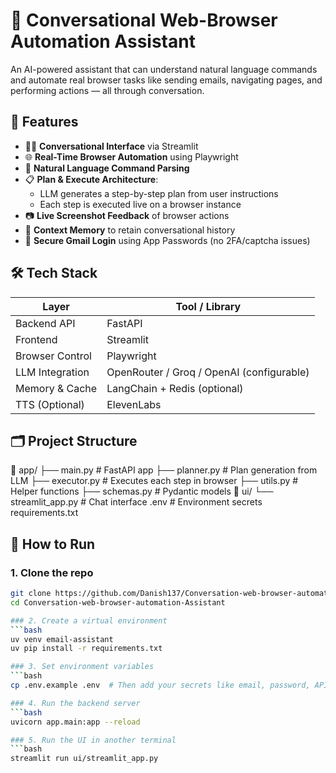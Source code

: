 # 🧠 Conversational Web-Browser Automation Assistant

An AI-powered assistant that can understand natural language commands and automate real browser tasks like sending emails, navigating pages, and performing actions — all through conversation.

## 🚀 Features

- 🧑‍💻 **Conversational Interface** via Streamlit
- 🌐 **Real-Time Browser Automation** using Playwright
- 🤖 **Natural Language Command Parsing**
- 📋 **Plan & Execute Architecture**:
  - LLM generates a step-by-step plan from user instructions
  - Each step is executed live on a browser instance
- 📷 **Live Screenshot Feedback** of browser actions
- 🧠 **Context Memory** to retain conversational history
- 🔐 **Secure Gmail Login** using App Passwords (no 2FA/captcha issues)

## 🛠 Tech Stack

| Layer            | Tool / Library           |
|------------------|--------------------------|
| Backend API      | FastAPI                  |
| Frontend         | Streamlit                |
| Browser Control  | Playwright               |
| LLM Integration  | OpenRouter / Groq / OpenAI (configurable) |
| Memory & Cache   | LangChain + Redis (optional) |
| TTS (Optional)   | ElevenLabs               |

## 🗂️ Project Structure

📁 app/
├── main.py                 # FastAPI app
├── planner.py              # Plan generation from LLM
├── executor.py             # Executes each step in browser
├── utils.py                # Helper functions
├── schemas.py              # Pydantic models
📁 ui/
└── streamlit_app.py        # Chat interface
.env                        # Environment secrets
requirements.txt


## 🧪 How to Run

### 1. Clone the repo

```bash
git clone https://github.com/Danish137/Conversation-web-browser-automation-Assistant.git
cd Conversation-web-browser-automation-Assistant

### 2. Create a virtual environment
```bash
uv venv email-assistant
uv pip install -r requirements.txt

### 3. Set environment variables
```bash
cp .env.example .env  # Then add your secrets like email, password, API keys

### 4. Run the backend server
```bash
uvicorn app.main:app --reload

### 5. Run the UI in another terminal
```bash
streamlit run ui/streamlit_app.py


